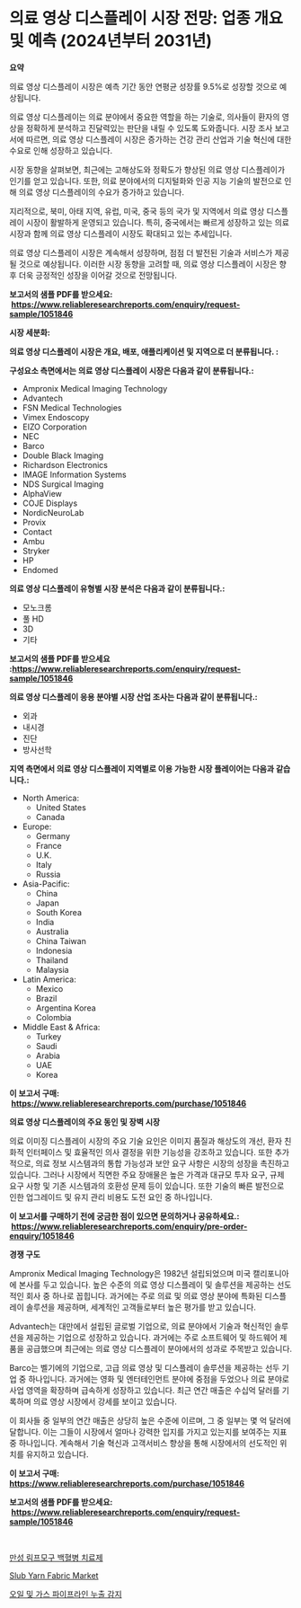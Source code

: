 <p><h1>의료 영상 디스플레이 시장 전망: 업종 개요 및 예측 (2024년부터 2031년)</h1></p><p><strong>요약</strong></p>
<p><p>의료 영상 디스플레이 시장은 예측 기간 동안 연평균 성장률 9.5%로 성장할 것으로 예상됩니다.</p><p>의료 영상 디스플레이는 의료 분야에서 중요한 역할을 하는 기술로, 의사들이 환자의 영상을 정확하게 분석하고 진달력있는 판단을 내릴 수 있도록 도와줍니다. 시장 조사 보고서에 따르면, 의료 영상 디스플레이 시장은 증가하는 건강 관리 산업과 기술 혁신에 대한 수요로 인해 성장하고 있습니다.</p><p>시장 동향을 살펴보면, 최근에는 고해상도와 정확도가 향상된 의료 영상 디스플레이가 인기를 얻고 있습니다. 또한, 의료 분야에서의 디지털화와 인공 지능 기술의 발전으로 인해 의료 영상 디스플레이의 수요가 증가하고 있습니다.</p><p>지리적으로, 북미, 아태 지역, 유럽, 미국, 중국 등의 국가 및 지역에서 의료 영상 디스플레이 시장이 활발하게 운영되고 있습니다. 특히, 중국에서는 빠르게 성장하고 있는 의료 시장과 함께 의료 영상 디스플레이 시장도 확대되고 있는 추세입니다.</p><p>의료 영상 디스플레이 시장은 계속해서 성장하며, 점점 더 발전된 기술과 서비스가 제공될 것으로 예상됩니다. 이러한 시장 동향을 고려할 때, 의료 영상 디스플레이 시장은 향후 더욱 긍정적인 성장을 이어갈 것으로 전망됩니다.</p></p>
<p><strong>보고서의 샘플 PDF를 받으세요: &nbsp;<a href="https://www.reliableresearchreports.com/enquiry/request-sample/1051846">https://www.reliableresearchreports.com/enquiry/request-sample/1051846</a></strong></p>
<p><strong>시장 세분화:</strong></p>
<p><strong> 의료 영상 디스플레이 시장은 개요, 배포, 애플리케이션 및 지역으로 더 분류됩니다. :</strong></p>
<p><strong>구성요소 측면에서는 의료 영상 디스플레이 시장은 다음과 같이 분류됩니다.:</strong></p>
<p><ul><li>Ampronix Medical Imaging Technology</li><li>Advantech</li><li>FSN Medical Technologies</li><li>Vimex Endoscopy</li><li>EIZO Corporation</li><li>NEC</li><li>Barco</li><li>Double Black Imaging</li><li>Richardson Electronics</li><li>IMAGE Information Systems</li><li>NDS Surgical Imaging</li><li>AlphaView</li><li>COJE Displays</li><li>NordicNeuroLab</li><li>Provix</li><li>Contact</li><li>Ambu</li><li>Stryker</li><li>HP</li><li>Endomed</li></ul></p>
<p><strong> 의료 영상 디스플레이 유형별 시장 분석은 다음과 같이 분류됩니다.:</strong></p>
<p><ul><li>모노크롬</li><li>풀 HD</li><li>3D</li><li>기타</li></ul></p>
<p><strong>보고서의 샘플 PDF를 받으세요 :<a href="https://www.reliableresearchreports.com/enquiry/request-sample/1051846">https://www.reliableresearchreports.com/enquiry/request-sample/1051846</a></strong></p>
<p><strong> 의료 영상 디스플레이 응용 분야별 시장 산업 조사는 다음과 같이 분류됩니다.:</strong></p>
<p><ul><li>외과</li><li>내시경</li><li>진단</li><li>방사선학</li></ul></p>
<p><strong>지역 측면에서 의료 영상 디스플레이 지역별로 이용 가능한 시장 플레이어는 다음과 같습니다.:</strong></p>
<p><ul>
    <li>
        North America:
        <ul>
            <li>United States</li>
            <li>Canada</li>
        </ul>
    </li>
    <li>
        Europe:
        <ul>
            <li>Germany</li>
            <li>France</li>
            <li>U.K.</li>
            <li>Italy</li>
            <li>Russia</li>
        </ul>
    </li>
    <li>
        Asia-Pacific:
        <ul>
            <li>China</li>
            <li>Japan</li>
            <li>South Korea</li>
            <li>India</li>
            <li>Australia</li>
            <li>China Taiwan</li>
            <li>Indonesia</li>
            <li>Thailand</li>
            <li>Malaysia</li>
        </ul>
    </li>
    <li>
        Latin America:
        <ul>
            <li>Mexico</li>
            <li>Brazil</li>
            <li>Argentina Korea</li>
            <li>Colombia</li>
        </ul>
    </li>
    <li>
        Middle East & Africa:
        <ul>
            <li>Turkey</li>
            <li>Saudi</li>
            <li>Arabia</li>
            <li>UAE</li>
            <li>Korea</li>
        </ul>
    </li>
    </ul></p>
<p><strong>이 보고서 구매: &nbsp;<a href="https://www.reliableresearchreports.com/purchase/1051846">https://www.reliableresearchreports.com/purchase/1051846</a></strong></p>
<p><strong>의료 영상 디스플레이의 주요 동인 및 장벽 시장</strong></p>
<p><p>의료 이미징 디스플레이 시장의 주요 기술 요인은 이미지 품질과 해상도의 개선, 환자 친화적 인터페이스 및 효율적인 의사 결정을 위한 기능성을 강조하고 있습니다. 또한 추가적으로, 의료 정보 시스템과의 통합 가능성과 보안 요구 사항은 시장의 성장을 촉진하고 있습니다. 그러나 시장에서 직면한 주요 장애물은 높은 가격과 대규모 투자 요구, 규제 요구 사항 및 기존 시스템과의 호환성 문제 등이 있습니다. 또한 기술의 빠른 발전으로 인한 업그레이드 및 유지 관리 비용도 도전 요인 중 하나입니다.</p></p>
<p><strong>이 보고서를 구매하기 전에 궁금한 점이 있으면 문의하거나 공유하세요.: &nbsp;<a href="https://www.reliableresearchreports.com/enquiry/pre-order-enquiry/1051846">https://www.reliableresearchreports.com/enquiry/pre-order-enquiry/1051846</a></strong></p>
<p><strong>경쟁 구도</strong></p>
<p><p>Ampronix Medical Imaging Technology은 1982년 설립되었으며 미국 캘리포니아에 본사를 두고 있습니다. 높은 수준의 의료 영상 디스플레이 및 솔루션을 제공하는 선도적인 회사 중 하나로 꼽힙니다. 과거에는 주로 의료 및 의료 영상 분야에 특화된 디스플레이 솔루션을 제공하며, 세계적인 고객들로부터 높은 평가를 받고 있습니다.</p><p>Advantech는 대만에서 설립된 글로벌 기업으로, 의료 분야에서 기술과 혁신적인 솔루션을 제공하는 기업으로 성장하고 있습니다. 과거에는 주로 소프트웨어 및 하드웨어 제품을 공급했으며 최근에는 의료 영상 디스플레이 분야에서의 성과로 주목받고 있습니다.</p><p>Barco는 벨기에의 기업으로, 고급 의료 영상 및 디스플레이 솔루션을 제공하는 선두 기업 중 하나입니다. 과거에는 영화 및 엔터테인먼트 분야에 중점을 두었으나 의료 분야로 사업 영역을 확장하며 급속하게 성장하고 있습니다. 최근 연간 매출은 수십억 달러를 기록하며 의료 영상 시장에서 강세를 보이고 있습니다.</p><p>이 회사들 중 일부의 연간 매출은 상당히 높은 수준에 이르며, 그 중 일부는 몇 억 달러에 달합니다. 이는 그들이 시장에서 얼마나 강력한 입지를 가지고 있는지를 보여주는 지표 중 하나입니다. 계속해서 기술 혁신과 고객서비스 향상을 통해 시장에서의 선도적인 위치를 유지하고 있습니다.</p></p>
<p><strong>이 보고서 구매: &nbsp; <a href="https://www.reliableresearchreports.com/purchase/1051846">https://www.reliableresearchreports.com/purchase/1051846</a></strong></p>
<p><strong>보고서의 샘플 PDF를 받으세요: &nbsp;<a href="https://www.reliableresearchreports.com/enquiry/request-sample/1051846">https://www.reliableresearchreports.com/enquiry/request-sample/1051846</a></strong><strong></strong></p>
<p>&nbsp;</p>
<p><p><a href="https://medium.com/@heisenberg6587768/%EB%A7%8C%EC%84%B1-%EB%A6%BC%ED%94%84%EA%B5%AC-%EB%B0%B1%ED%98%88%EB%B3%91-%EC%B9%98%EB%A3%8C-%EC%8B%9C%EC%9E%A5-%EA%B7%9C%EB%AA%A8-%EB%B0%8F-%EC%8B%9C%EC%9E%A5-%EB%8F%99%ED%96%A5-%EC%A0%84%EC%B2%B4-%EC%97%85%EA%B3%84-%EA%B0%9C%EC%9A%94-2024%EB%85%84%EB%B6%80%ED%84%B0-2031%EB%85%84-42fde3ada986">만성 림프모구 백혈병 치료제</a></p><p><a href="https://confirmed-shield-e13.notion.site/Slub-Yarn-Fabric-Market-Research-Report-Reveals-The-Latest-Trends-And-Opportunities-of-this-Market-f-4548b00cb72e4367ac0b089bdaedd6a5">Slub Yarn Fabric Market</a></p><p><a href="https://medium.com/@tonyolfson67562023/%EC%9C%A0%EB%A5%98-%EB%B0%8F-%EA%B0%80%EC%8A%A4-%ED%8C%8C%EC%9D%B4%ED%94%84-%EB%9D%BC%EC%9D%B8-%EB%88%84%EC%B6%9C-%EA%B0%90%EC%A7%80-%EC%8B%9C%EC%9E%A5-%EC%A0%84%EB%A7%9D-%EC%82%B0%EC%97%85-%EA%B0%9C%EC%9A%94-%EB%B0%8F-%EC%98%88%EC%B8%A1-2024%EB%85%84%EB%B6%80%ED%84%B0-2031%EB%85%84-15a4ff267b9a">오일 및 가스 파이프라인 누출 감지</a></p></p>